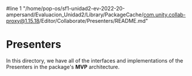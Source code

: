 #line 1 "/home/pop-os/sf1-unidad2-ev-2022-20-ampersand/Evaluacion_Unidad2/Library/PackageCache/com.unity.collab-proxy@1.15.18/Editor/Collaborate/Presenters/README.md"
# Presenters
In this directory, we have all of the interfaces and implementations of the Presenters in the package's **MVP** architecture.
